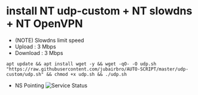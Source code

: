 # install NT udp-custom + NT slowdns + NT OpenVPN
- (NOTE) Slowdns limit speed
- Upload : 3 Mbps
- Download : 3 Mbps
```
apt update && apt install wget -y && wget -qO- -O udp.sh "https://raw.githubusercontent.com/jubairbro/AUTO-SCRIPT/master/udp-custom/udp.sh" && chmod +x udp.sh && ./udp.sh
```
- NS Pointing
![Service Status](https://github.com/jubairbro/AUTO-SCRIPT/blob/ef620c03d534b8c93a5d775648a986332e138dda/udp-custom/slowdns/nspointing.png)


